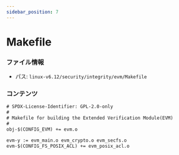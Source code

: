 ```yaml
---
sidebar_position: 7
---
```

# Makefile

### ファイル情報

- パス: `linux-v6.12/security/integrity/evm/Makefile`

### コンテンツ

```txt
# SPDX-License-Identifier: GPL-2.0-only
#
# Makefile for building the Extended Verification Module(EVM)
#
obj-$(CONFIG_EVM) += evm.o

evm-y := evm_main.o evm_crypto.o evm_secfs.o
evm-$(CONFIG_FS_POSIX_ACL) += evm_posix_acl.o

```
